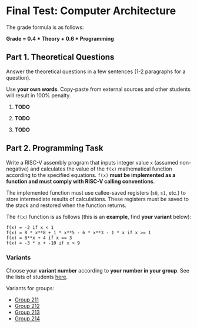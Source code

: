 # Final Test: Computer Architecture

The grade formula is as follows:

__Grade = 0.4 * Theory + 0.6 * Programming__

## Part 1. Theoretical Questions

Answer the theoretical questions in a few sentences (1-2 paragraphs for a question).

Use __your own words__.
Copy-paste from external sources and other students will result in 100% penalty.

1. __TODO__

2. __TODO__

3. __TODO__

## Part 2. Programming Task

Write a RISC-V assembly program that inputs integer value `x` (assumed non-negative)
and calculates the value of the `f(x)` mathematical function according to the specified equations.
`f(x)` __must be implemented as a function and must comply with RISC-V calling conventions__.

The implemented function must use callee-saved registers (`s0`, `s1`, etc.) to 
store intermediate results of calculations.
These registers must be saved to the stack and restored when the function returns.

The `f(x)` function is as follows (this is an __example__, find __your variant__ below):

    f(x) = -2 if x < 1
    f(x) = 8 * x**8 + 1 * x**5 - 6 * x**3 - 1 * x if x >= 1
    f(x) = 8**x + 4 if x == 3
    f(x) = -3 * x + -10 if x > 9

### Variants

Choose your __variant number__ according to __your number in your group__.
See the lists of students [here](
https://docs.google.com/spreadsheets/d/1kFGcUtLRKk0gWtb5wSuvZNMLMVCo-orDJdcM54Vl2Jw/edit?usp=sharing).

Variants for groups:

* [Group 211](2023_group211.md)
* [Group 212](2023_group212.md)
* [Group 213](2023_group213.md)
* [Group 214](2023_group214.md)
